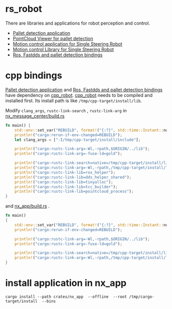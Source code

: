 # rs_robot
There are libraries and applications for robot perception and control.
- [Pallet detection application](crates/nx_app/src/bin/pallet_detector.rs)
- [PointCloud Viewer for pallet detection](crates/nx_gui/examples/point_cloud_viewer.rs)
- [Motion control application for Single Steering Robot](crates/nx_app/src/bin/ros_motion_control_rerun.rs)
- [Motion control Library for Single Steering Robot](crates/nx_robot)
- [Ros, Fastdds and pallet detection bindings](crates/nx_message_center)

# cpp bindings
[Pallet detection application](crates/nx_app/src/bin/pallet_detector.rs) and [Ros, Fastdds and pallet detection bindings](crates/nx_message_center) have dependency on [cpp_robot](https://github.com/waxz/cpp_robot).
[cpp_robot](https://github.com/waxz/cpp_robot) needs to be compiled and installed first.
Its install path is like `/tmp/cpp-target/install/lib`.


Modify `clang_args`, `rustc-link-search` ,  `rustc-link-arg` in 
[nx_message_center/build.rs](crates/nx_message_center/build.rs)
```rust
fn main() {
    std::env::set_var("REBUILD", format!("{:?}", std::time::Instant::now()));
    println!("cargo:rerun-if-env-changed=REBUILD");
    let clang_args = ["-I/tmp/cpp-target/install/include"];

    println!("cargo:rustc-link-arg=-Wl,-rpath,$ORIGIN/../lib");
    println!("cargo:rustc-link-arg=-fuse-ld=gold");

    println!("cargo:rustc-link-search=native=/tmp/cpp-target/install/lib");
    println!("cargo:rustc-link-arg=-Wl,-rpath,/tmp/cpp-target/install/lib");
    println!("cargo:rustc-link-lib=ros_helper");
    println!("cargo:rustc-link-lib=dds_helper_shared");
    println!("cargo:rustc-link-lib=tinyalloc");
    println!("cargo:rustc-link-lib=tcc_builder");
    println!("cargo:rustc-link-lib=pointcloud_process");
}
```



and [nx_app/build.rs](crates/nx_app/build.rs)
. 
```rust
fn main()
{
    std::env::set_var("REBUILD", format!("{:?}", std::time::Instant::now()));
    println!("cargo:rerun-if-env-changed=REBUILD");

    println!("cargo:rustc-link-arg=-Wl,-rpath,$ORIGIN/../lib");
    println!("cargo:rustc-link-arg=-fuse-ld=gold");

    println!("cargo:rustc-link-search=native=/tmp/cpp-target/install/lib");
    println!("cargo:rustc-link-arg=-Wl,-rpath,/tmp/cpp-target/install/lib");
}
```

# install application in nx_app
```shell
cargo install --path crates/nx_app  --offline  --root /tmp/cargo-target/install  --bins 
```